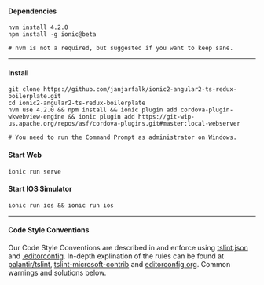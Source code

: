 #### Dependencies
```shell
nvm install 4.2.0
npm install -g ionic@beta

# nvm is not a required, but suggested if you want to keep sane.
```

---

#### Install
```shell
git clone https://github.com/janjarfalk/ionic2-angular2-ts-redux-boilerplate.git
cd ionic2-angular2-ts-redux-boilerplate
nvm use 4.2.0 && npm install && ionic plugin add cordova-plugin-wkwebview-engine && ionic plugin add https://git-wip-us.apache.org/repos/asf/cordova-plugins.git#master:local-webserver

# You need to run the Command Prompt as administrator on Windows.
```

#### Start Web
```shell
ionic run serve
```

#### Start IOS Simulator
```shell
ionic run ios && ionic run ios
```


---

#### Code Style Conventions
Our Code Style Conventions are described in and enforce using [tslint.json](tslint/tslint.json) and [.editorconfig](.editorconfig). In-depth explination of the rules can be found at [palantir/tslint](http://palantir.github.io/tslint/rules/), [tslint-microsoft-contrib](https://github.com/Microsoft/tslint-microsoft-contrib) and [editorconfig.org](http://editorconfig.org/). Common warnings and solutions below.
